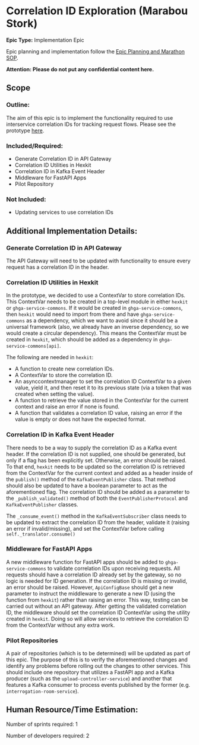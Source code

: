 # Correlation ID Exploration (Marabou Stork)
**Epic Type:** Implementation Epic

Epic planning and implementation follow the
[Epic Planning and Marathon SOP](https://docs.ghga-dev.de/main/sops/sop001_epic_planning.html).

**Attention: Please do not put any confidential content here.**

## Scope
### Outline:
The aim of this epic is to implement the functionality required to use interservice
correlation IDs for tracking request flows.
Please see the prototype [here](https://github.com/ghga-de/prototype-correlation-id).

### Included/Required:
- Generate Correlation ID in API Gateway
- Correlation ID Utilities in Hexkit
- Correlation ID in Kafka Event Header
- Middleware for FastAPI Apps
- Pilot Repository

### Not Included:
- Updating services to use correlation IDs


## Additional Implementation Details:

### Generate Correlation ID in API Gateway
The API Gateway will need to be updated with functionality to ensure every request has
a correlation ID in the header.

### Correlation ID Utilities in Hexkit
In the prototype, we decided to use a ContextVar to store correlation IDs.
This ContextVar needs to be created in a top-level module in either `hexkit`
or `ghga-service-commons`. If it would be created in `ghga-service-commons`, then `hexkit`
would need to import from there and have `ghga-service-commons` as a dependency, which we
want to avoid since it should be a universal framework (also, we already have an inverse
dependency, so we would create a circular dependency). This means the ContextVar must be
created in `hexkit`, which should be added as a dependency in `ghga-service-commons[api]`.

The following are needed in `hexkit`:
- A function to create new correlation IDs.
- A ContextVar to store the correlation ID.
- An asynccontextmanager to set the correlation ID ContextVar to a given value,
yield it, and then reset it to its previous state (via a token that was created
when setting the value).
- A function to retrieve the value stored in the ContextVar for the current context
and raise an error if none is found.
- A function that validates a correlation ID value, raising an error if the value is
empty or does not have the expected format.

### Correlation ID in Kafka Event Header
There needs to be a way to supply the correlation ID as a Kafka event header.
If the correlation ID is not supplied, one should be generated,
but only if a flag has been explicitly set. Otherwise, an error should be raised.
To that end, `hexkit` needs to be updated so the correlation ID is retrieved
from the ContextVar for the current context and added as a header inside of the
`publish()` method of the `KafkaEventPublisher` class. That method should also be
updated to have a boolean parameter to act as the aforementioned flag.
The correlation ID should be added as a parameter to the `_publish_validated()`
method of both the `EventPublisherProtocol` and `KafkaEventPublisher` classes.

The `_consume_event()` method in the `KafkaEventSubscriber` class needs to be updated
to extract the correlation ID from the header, validate it (raising an error if
invalid/missing), and set the ContextVar before calling `self._translator.consume()`

### Middleware for FastAPI Apps
A new middleware function for FastAPI apps should be added to `ghga-service-commons`
to validate correlation IDs upon receiving requests. All requests should have a
correlation ID already set by the gateway, so no logic is needed for ID generation.
If the correlation ID is missing or invalid, an error should be raised.
However, `ApiConfigBase` should get a new parameter to instruct the middleware to
generate a new ID (using the function from `hexkit`) rather than raising an error.
This way, testing can be carried out without an API gateway.
After getting the validated correlation ID, the middleware should set the correlation
ID ContextVar using the utility created in `hexkit`. Doing so will allow services to
retrieve the correlation ID from the ContextVar without any extra work.

### Pilot Repositories
A pair of repositories (which is to be determined) will be updated as part of this epic.
The purpose of this is to verify the aforementioned changes and identify any problems
before rolling out the changes to other services. This should include one repository that utilizes
a FastAPI app and a Kafka producer (such as the `upload-controller-service`) and another that
features a Kafka consumer to process events published by the former
(e.g. `interrogation-room-service`).

## Human Resource/Time Estimation:

Number of sprints required: 1

Number of developers required: 2
